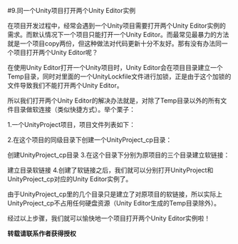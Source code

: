 #9.同一个Unity项目打开两个Unity Editor实例

在项目开发过程中，经常会遇到一个Unity项目需要打开两个Unity Editor实例的需求。而默认情况下一个项目只能打开一个Unity Editor。而最常见最暴力的方法就是一个项目copy两份，但这种做法对代码更新十分不友好。那有没有办法同一个项目打开两个Unity Editor呢？

在使用Unity Editor打开一个Unity项目时，Unity Editor会在项目目录建立一个Temp目录，同时对里面的一个UnityLockfile文件进行加锁，正是由于这个加锁的文件导致我们不能打开两个Unity Editor。

所以我们打开两个Unity Editor的解决办法就是，对除了Temp目录以外的所有文件目录做软连接（类似快捷方式）。举个栗子：

1.一个UnityProject项目，项目文件列表如下：


2.在这个项目的同级目录下创建一个UnityProject_cp目录：


创建UnityProject_cp目录
3.在这个目录下分别为原项目的三个目录建立软链接：


建立目录软链接
4.创建了软链接之后，我们就可以分别打开UnityProject和UnityProject_cp对应的Unity Editor实例了。


由于UnityProject_cp里的几个目录只是建立了对原项目的软链接，所以实际上UnityProject_cp不占用任何硬盘资源（Unity Editor生成的Temp目录除外）。

经过以上步骤，我们就可以愉快地一个项目打开两个Unity Editor实例啦！

**转载请联系作者获得授权**
